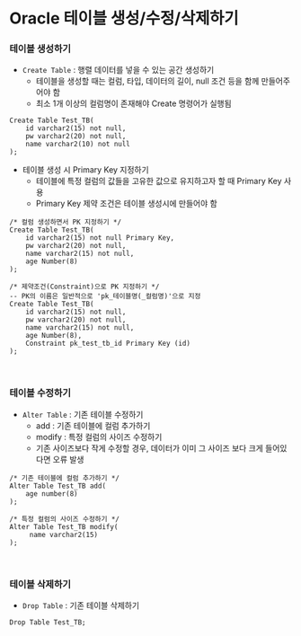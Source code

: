 # Oracle 테이블 생성/수정/삭제하기

### 테이블 생성하기

-   `Create Table` : 행렬 데이터를 넣을 수 있는 공간 생성하기
    -   테이블을 생성할 때는 컬럼, 타입, 데이터의 길이, null 조건 등을 함께 만들어주어야 함
    -   최소 1개 이상의 컬럼명이 존재해야 Create 명령어가 실행됨

```
Create Table Test_TB(
    id varchar2(15) not null,
    pw varchar2(20) not null,
    name varchar2(10) not null
);
```

-   테이블 생성 시 Primary Key 지정하기
    -   테이블에 특정 컬럼의 값들을 고유한 값으로 유지하고자 할 때 Primary Key 사용
    -   Primary Key 제약 조건은 테이블 생성시에 만들어야 함

```
/* 컬럼 생성하면서 PK 지정하기 */
Create Table Test_TB(
    id varchar2(15) not null Primary Key,
    pw varchar2(20) not null,
    name varchar2(15) not null,
    age Number(8)
);

/* 제약조건(Constraint)으로 PK 지정하기 */
-- PK의 이름은 일반적으로 'pk_테이블명(_컬럼명)'으로 지정
Create Table Test_TB(
    id varchar2(15) not null,
    pw varchar2(20) not null,
    name varchar2(15) not null,
    age Number(8),
    Constraint pk_test_tb_id Primary Key (id)
);
```

<br>

### 테이블 수정하기

-   `Alter Table` : 기존 테이블 수정하기
    -   add : 기존 테이블에 컬럼 추가하기
    -   modify : 특정 컬럼의 사이즈 수정하기
    -   기존 사이즈보다 작게 수정할 경우, 데이터가 이미 그 사이즈 보다 크게 들어있다면 오류 발생

```
/* 기존 테이블에 컬럼 추가하기 */
Alter Table Test_TB add(
    age number(8)
);

/* 특정 컬럼의 사이즈 수정하기 */
Alter Table Test_TB modify(
     name varchar2(15)
);
```

<br>

### 테이블 삭제하기

-   `Drop Table` : 기존 테이블 삭제하기

```
Drop Table Test_TB;
```